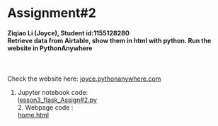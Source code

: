 # Assignment#2
<h4> Ziqiao Li (Joyce), Student id:1155128280
<br>Retrieve data from Airtable, show them in html with python. Run the website in PythonAnywhere</h4>
<br><br>Check the website here: <a href="joyce.pythonanywhere.com" target="_blank">joyce.pythonanywhere.com</a>

1. Jupyter notebook code:
<br>[lesson3_flask_Assign#2.py](https://github.com/Joyce630/com5940/blob/master/assignment%232/lesson3_flask_Assign%232.py)
<br>2. Webpage code :
<br>[home.html](https://github.com/Joyce630/com5940/blob/master/assignment%232/home.html)
